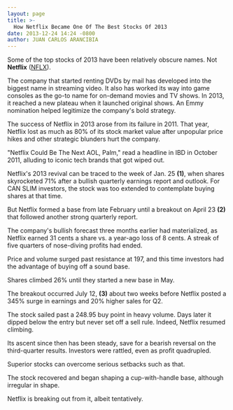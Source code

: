 ```yaml
---
layout: page
title: >-
  How Netflix Became One Of The Best Stocks Of 2013
date: 2013-12-24 14:24 -0800
author: JUAN CARLOS ARANCIBIA
---
```





Some of the top stocks of 2013 have been relatively obscure names. Not **Netflix** ([NFLX](https://research.investors.com/quote.aspx?symbol=NFLX)).


The company that started renting DVDs by mail has developed into the biggest name in streaming video. It also has worked its way into game consoles as the go-to name for on-demand movies and TV shows. In 2013, it reached a new plateau when it launched original shows. An Emmy nomination helped legitimize the company's bold strategy.


The success of Netflix in 2013 arose from its failure in 2011. That year, Netflix lost as much as 80% of its stock market value after unpopular price hikes and other strategic blunders hurt the company.


"Netflix Could Be The Next AOL, Palm," read a headline in IBD in October 2011, alluding to iconic tech brands that got wiped out.


Netflix's 2013 revival can be traced to the week of Jan. 25 **(1)**, when shares skyrocketed 71% after a bullish quarterly earnings report and outlook. For CAN SLIM investors, the stock was too extended to contemplate buying shares at that time.


But Netflix formed a base from late February until a breakout on April 23 **(2)** that followed another strong quarterly report.


The company's bullish forecast three months earlier had materialized, as Netflix earned 31 cents a share vs. a year-ago loss of 8 cents. A streak of five quarters of nose-diving profits had ended.


Price and volume surged past resistance at 197, and this time investors had the advantage of buying off a sound base.


Shares climbed 26% until they started a new base in May.


The breakout occurred July 12, **(3)** about two weeks before Netflix posted a 345% surge in earnings and 20% higher sales for Q2.


The stock sailed past a 248.95 buy point in heavy volume. Days later it dipped below the entry but never set off a sell rule. Indeed, Netflix resumed climbing.


Its ascent since then has been steady, save for a bearish reversal on the third-quarter results. Investors were rattled, even as profit quadrupled.


Superior stocks can overcome serious setbacks such as that.


The stock recovered and began shaping a cup-with-handle base, although irregular in shape.


Netflix is breaking out from it, albeit tentatively.




